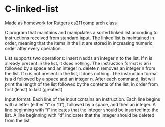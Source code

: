 # C-linked-list

Made as homework for Rutgers cs211 comp arch class

C program that maintains and manipulates a sorted linked list according to instructions
received from standard input. The linked list is maintained in order, meaning that the items in the
list are stored in increasing numeric order after every operation.

List supports two operations:
insert n adds an integer n to the list. If n is already present in the list, it does nothing. The
instruction format is an i followed by a space and an integer n.
delete n removes an integer n from the list. If n is not present in the list, it does nothing. The
instruction format is a d followed by a space and an integer n.
After each command, list will print the length of the list followed by the contents of the list, in
order from first (least) to last (greatest)

Input format: Each line of the input contains an instruction. Each line begins with a letter (either
“i” or “d”), followed by a space, and then an integer. A line beginning with “i” indicates that the
integer should be inserted into the list. A line beginning with “d” indicates that the integer should
be deleted from the list
